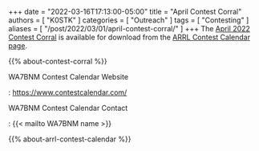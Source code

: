 +++
date = "2022-03-16T17:13:00-05:00"
title = "April Contest Corral"
authors = [ "K0STK" ]
categories = [ "Outreach" ]
tags = [ "Contesting" ]
aliases = [ "/post/2022/03/01/april-contest-corral/" ]
+++
The
[April 2022 Contest Corral](http://www.arrl.org/files/file/Contest%20Corral/2022/April%202022%20Corral.pdf)
is available for download from the
[ARRL Contest Calendar page](http://www.arrl.org/contest-calendar).

<!--more-->

{{% about-contest-corral %}}

WA7BNM Contest Calendar Website

: https://www.contestcalendar.com/

WA7BNM Contest Calendar Contact

: {{< mailto WA7BNM name >}}

{{% about-arrl-contest-calendar %}}
